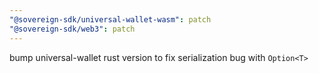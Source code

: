 ```yaml
---
"@sovereign-sdk/universal-wallet-wasm": patch
"@sovereign-sdk/web3": patch
---
```


bump universal-wallet rust version to fix serialization bug with `Option<T>`
